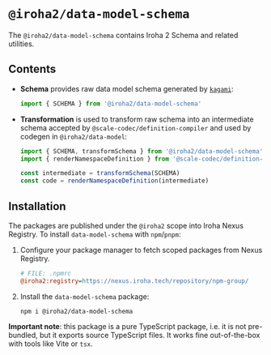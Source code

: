 # `@iroha2/data-model-schema`

The `@iroha2/data-model-schema` contains Iroha 2 Schema and related utilities.

## Contents

- **Schema** provides raw data model schema generated by [`kagami`](https://github.com/hyperledger/iroha/tree/iroha2-dev/tools/kagami):

  ```ts
  import { SCHEMA } from '@iroha2/data-model-schema'
  ```

- **Transformation** is used to transform raw schema into an intermediate schema accepted by `@scale-codec/definition-compiler` and used by codegen in `@iroha2/data-model`:

  ```ts
  import { SCHEMA, transformSchema } from '@iroha2/data-model-schema'
  import { renderNamespaceDefinition } from '@scale-codec/definition-compiler'

  const intermediate = transformSchema(SCHEMA)
  const code = renderNamespaceDefinition(intermediate)
  ```

## Installation

The packages are published under the `@iroha2` scope into Iroha Nexus Registry.
To install `data-model-schema` with `npm`/`pnpm`:

1. Configure your package manager to fetch scoped packages from Nexus Registry.

    ```ini
    # FILE: .npmrc
    @iroha2:registry=https://nexus.iroha.tech/repository/npm-group/
    ```

2. Install the `data-model-schema` package:

    ```shell
    npm i @iroha2/data-model-schema
    ```

**Important note**: this package is a pure TypeScript package, i.e. it is not pre-bundled, but it exports source TypeScript files. It works fine out-of-the-box with tools like Vite or `tsx`.
